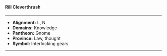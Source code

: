 #### Rill Cleverthrush
___

- **Alignment:** L, N
- **Domains:** Knowledge
- **Pantheon:** Gnome
- **Province:** Law, thought
- **Symbol:** Interlocking gears
___
